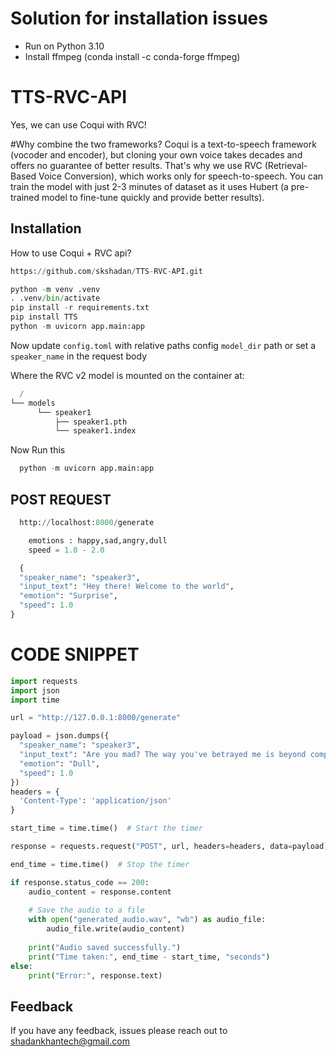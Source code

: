 # Solution for installation issues  
- Run on Python 3.10
- Install ffmpeg (conda install -c conda-forge ffmpeg)


# TTS-RVC-API

Yes, we can use Coqui with RVC!

#Why combine the two frameworks? Coqui is a text-to-speech framework (vocoder and encoder), but cloning your own voice takes decades and offers no guarantee of better results. That's why we use RVC (Retrieval-Based Voice Conversion), which works only for speech-to-speech. You can train the model with just 2-3 minutes of dataset as it uses Hubert (a pre-trained model to fine-tune quickly and provide better results).


## Installation

How to use Coqui + RVC api?

```python
https://github.com/skshadan/TTS-RVC-API.git
```
```python
python -m venv .venv
. .venv/bin/activate
pip install -r requirements.txt
pip install TTS
python -m uvicorn app.main:app
```
Now update `config.toml` with relative paths
config `model_dir` path or set a `speaker_name` in the request body

Where the RVC v2 model is mounted on the container at:
```python
  /
└── models
      └── speaker1
          ├── speaker1.pth
          └── speaker1.index
```

Now Run this 
```python
  python -m uvicorn app.main:app
```
## POST REQUEST

```python
  http://localhost:8000/generate
```
```python
    emotions : happy,sad,angry,dull
    speed = 1.0 - 2.0
```
```python
  {
  "speaker_name": "speaker3",
  "input_text": "Hey there! Welcome to the world",
  "emotion": "Surprise",
  "speed": 1.0
}
```
   
# CODE SNIPPET

```python
import requests
import json
import time

url = "http://127.0.0.1:8000/generate"

payload = json.dumps({
  "speaker_name": "speaker3",
  "input_text": "Are you mad? The way you've betrayed me is beyond comprehension, a slap in the face that's left me boiling with an anger so intense it's as if you've thrown gasoline on a fire, utterly destroying any trust that was left.",
  "emotion": "Dull",
  "speed": 1.0
})
headers = {
  'Content-Type': 'application/json'
}

start_time = time.time()  # Start the timer

response = requests.request("POST", url, headers=headers, data=payload)

end_time = time.time()  # Stop the timer

if response.status_code == 200:
    audio_content = response.content
    
    # Save the audio to a file
    with open("generated_audio.wav", "wb") as audio_file:
        audio_file.write(audio_content)
        
    print("Audio saved successfully.")
    print("Time taken:", end_time - start_time, "seconds")
else:
    print("Error:", response.text)
```
## Feedback

If you have any feedback, issues please reach out to shadankhantech@gmail.com

